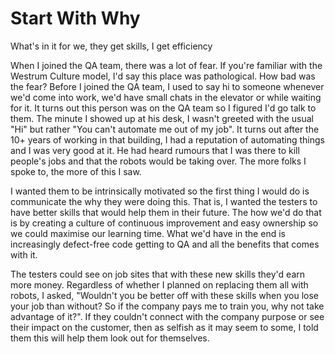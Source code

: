# Start With Why

What's in it for we, they get skills, I get efficiency

When I joined the QA team, there was a lot of fear. If you're familiar with the Westrum Culture model, I'd say this place was pathological. How bad was the fear? Before I joined the QA team, I used to say hi to someone whenever we'd come into work, we'd have small chats in the elevator or while waiting for it. It turns out this person was on the QA team so I figured I'd go talk to them. The minute I showed up at his desk, I wasn't greeted with the usual "Hi" but rather "You can't automate me out of my job".  It turns out after the 10+ years of working in that building, I had a reputation of automating things and I was very good at it. He had heard rumours that I was there to kill people's jobs and that the robots would be taking over. The more folks I spoke to, the more of this I saw. 

I wanted them to be intrinsically motivated so the first thing I would do is communicate the why they were doing this. That is, I wanted the testers to have better skills that would help them in their future. The how we'd do that is by creating a culture of continuous improvement and easy ownership so we could maximise our learning time. What we'd have in the end is increasingly defect-free code getting to QA and all the benefits that comes with it. 

The testers could see on job sites that with these new skills they'd earn more money. Regardless of whether I planned on replacing them all with robots, I asked, "Wouldn't you be better off with these skills when you lose your job than without? So if the company pays me to train you, why not take advantage of it?". If they couldn't connect with the company purpose or see their impact on the customer, then as selfish as it may seem to some, I told them this will help them look out for themselves.